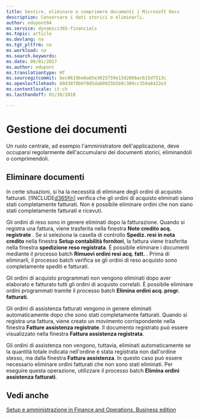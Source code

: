 ```yaml
---
title: Gestire, eliminare o comprimere documenti | Microsoft Docs
description: Conservare i dati storici o eliminarli.
author: edupont04
ms.service: dynamics365-financials
ms.topic: article
ms.devlang: na
ms.tgt_pltfrm: na
ms.workload: na
ms.search.keywords: 
ms.date: 09/01/2017
ms.author: edupont
ms.translationtype: HT
ms.sourcegitcommit: bec0619be0a65e3625759e13d2866ac615d7513c
ms.openlocfilehash: 60438f0b6f0d5da60925b5b9c309cc359a8422e3
ms.contentlocale: it-ch
ms.lasthandoff: 01/30/2018

---
```

# <a name="manage-documents"></a>Gestione dei documenti
Un ruolo centrale, ad esempio l'amministratore dell'applicazione, deve occuparsi regolarmente dell'accumularsi dei documenti storici, eliminandoli o comprimendoli.  

## <a name="delete-documents"></a>Eliminare documenti
In certe situazioni, si ha la necessità di eliminare degli ordini di acquisto fatturati. [!INCLUDE[d365fin](includes/d365fin_md.md)] verifica che gli ordini di acquisto eliminati siano stati completamente fatturati. Non è possibile eliminare ordini che non siano stati completamente fatturati e ricevuti.  

Gli ordini di reso sono in genere eliminati dopo la fatturazione. Quando si registra una fattura, viene trasferita nella finestra **Note credito acq. registrate** . Se si seleziona la casella di controllo **Spediz. resi in nota credito** nella finestra **Setup contabilità fornitori**, la fattura viene trasferita nella finestra **spedizione reso registrata**. È possibile eliminare i documenti mediante il processo batch **Rimuovi ordini resi acq. fatt.** . Prima di eliminarli, il processo batch verifica se gli ordini di reso acquisto sono completamente spediti e fatturati.  

Gli ordini di acquisto programmati non vengono eliminati dopo aver elaborato e fatturato tutti gli ordini di acquisto correlati. È possibile eliminare ordini programmati tramite il processo batch **Elimina ordini acq. progr. fatturati**.  

Gli ordini di assistenza fatturati vengono in genere eliminati automaticamente dopo che sono stati completamente fatturati. Quando si registra una fattura, viene creato un movimento corrispondente nella finestra **Fatture assistenza registrate**. Il documento registrato può essere visualizzato nella finestra **Fattura assistenza registrata**.  

Gli ordini di assistenza non vengono, tuttavia, eliminati automaticamente se la quantità totale indicata nell'ordine è stata registrata non dall'ordine stesso, ma dalla finestra **Fattura assistenza**. In questo caso può essere necessario eliminare ordini fatturati che non sono stati eliminati. Per eseguire questa operazione, utilizzare il processo batch **Elimina ordini assistenza fatturati**.  

## <a name="see-also"></a>Vedi anche  
[Setup e amministrazione in Finance and Operations, Business edition](admin-setup-and-administration.md)  

